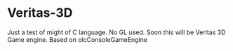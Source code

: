 # Veritas-3D
Just a test of might of C language. No GL used. Soon this will be Veritas 3D Game engine. Based on olcConsoleGameEngine
